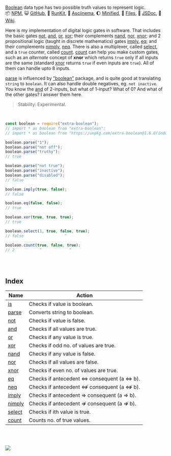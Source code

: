 [Boolean] data type has two possible truth values to represent logic.<br>
:package: [NPM](https://www.npmjs.com/package/extra-boolean),
:smiley_cat: [GitHub](https://github.com/orgs/nodef/packages?repo_name=extra-boolean),
:running: [RunKit](https://npm.runkit.com/extra-boolean),
:vhs: [Asciinema](https://asciinema.org/a/337221),
:moon: [Minified](https://www.npmjs.com/package/extra-boolean.min),
:scroll: [Files](https://unpkg.com/extra-boolean/),
:newspaper: [JSDoc](https://nodef.github.io/extra-boolean/),
:blue_book: [Wiki](https://github.com/nodef/extra-boolean/wiki/).

Here is my implementation of digital logic gates in software. That includes
the basic gates [not], [and], [or], [xor]; their complements [nand], [nor],
[xnor]; and 2 propositional logic (taught in discrete mathematics) gates
[imply], [eq]; and their complements [nimply], [neq]. There is also a
multiplexer, called [select], and a `true` counter, called [count]. [count]
can help you make custom gates, such as an *alternate* concept of **xnor**
which returns `true` only if all inputs are the same (standard [xnor] returns
`true` if even inputs are `true`). All of them can handle upto 8 inputs.

[parse] is influenced by ["boolean"] package, and is quite good at translating
`string` to `boolean`. It can also handle double negatives, eg. `not inactive`.
You know the [and] of 2-inputs, but what of 1-input? What of 0? And what of
the other gates? I answer them here.

> Stability: Experimental.

<br>

```javascript
const boolean = require("extra-boolean");
// import * as boolean from "extra-boolean";
// import * as boolean from "https://unpkg.com/extra-boolean@1.6.0/index.mjs"; (deno)

boolean.parse("1");
boolean.parse("not off");
boolean.parse("truthy");
// true

boolean.parse("not true");
boolean.parse("inactive");
boolean.parse("disabled");
// false

boolean.imply(true, false);
// false

boolean.eq(false, false);
// true

boolean.xor(true, true, true);
// true

boolean.select(1, true, false, true);
// false                  ^

boolean.count(true, false, true);
// 2           ^            ^
```

<br>
<br>


## Index

| Name     | Action                                     |
| -------- | ------------------------------------------ |
| [is]     | Checks if value is boolean.                |
| [parse]  | Converts string to boolean.                |
| [not]    | Checks if value is false.                  |
| [and]    | Checks if all values are true.             |
| [or]     | Checks if any value is true.               |
| [xor]    | Checks if odd no. of values are true.      |
| [nand]   | Checks if any value is false.              |
| [nor]    | Checks if all values are false.            |
| [xnor]   | Checks if even no. of values are true.     |
| [eq]     | Checks if antecedent ⇔ consequent (a ⇔ b). |
| [neq]    | Checks if antecedent ⇎ consequent (a ⇎ b). |
| [imply]  | Checks if antecedent ⇒ consequent (a ⇒ b). |
| [nimply] | Checks if antecedent ⇏ consequent (a ⇏ b). |
| [select] | Checks if ith value is true.               |
| [count]  | Counts no. of true values.                 |

<br>
<br>

[![](https://img.youtube.com/vi/6mMK6iSZsAs/maxresdefault.jpg)](https://www.youtube.com/watch?v=6mMK6iSZsAs)

[Boolean]: https://developer.mozilla.org/en-US/docs/Web/JavaScript/Reference/Global_Objects/Boolean
["boolean"]: https://www.npmjs.com/package/boolean
[is]: https://github.com/nodef/extra-boolean/wiki/is
[parse]: https://github.com/nodef/extra-boolean/wiki/parse
[xor]: https://github.com/nodef/extra-boolean/wiki/xor
[not]: https://github.com/nodef/extra-boolean/wiki/not
[and]: https://github.com/nodef/extra-boolean/wiki/and
[or]: https://github.com/nodef/extra-boolean/wiki/or
[nand]: https://github.com/nodef/extra-boolean/wiki/nand
[nor]: https://github.com/nodef/extra-boolean/wiki/nor
[xnor]: https://github.com/nodef/extra-boolean/wiki/xnor
[eq]: https://github.com/nodef/extra-boolean/wiki/eq
[imply]: https://github.com/nodef/extra-boolean/wiki/imply
[nimply]: https://github.com/nodef/extra-boolean/wiki/nimply
[select]: https://github.com/nodef/extra-boolean/wiki/select
[count]: https://github.com/nodef/extra-boolean/wiki/count
[neq]: https://github.com/nodef/extra-boolean/wiki/neq
